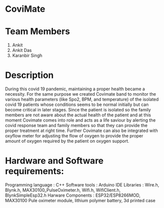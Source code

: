 # CoviMate

# Team Members
1. Ankit
2. Ankit Das
3. Karanbir Singh

# Description
During this covid 19 pandemic, maintaining a proper health became a necessity. For the same purpose we created Covimate band to monitor the various health parameters (like Spo2, BPM, and temperature) of the isolated covid 19 patients whose conditions seems to be normal initially but can become critical in later stages. Since the patient is isolated so the family members are not aware about the actual health of the patient and at this moment Covimate comes into role and acts as a life saviour by alerting the covid response team and family members so that they can provide the proper treatment at right time. Further Covimate can also be integrated with oxyflow meter for adjusting the flow of oxygen to provide the proper amount of oxygen required by the patient on oxygen support.

# Hardware and Software requirements:
Programming language : C++
Software tools : Arduino IDE
Libraries : Wire.h, Blynk.h, MAX30100_PulseOximeter.h, Wifi.h, WifiClient.h, BlynkSimpleEsp32.h
Harware Components : ESP32/ESP8266MOD, MAX30100 Pule oximeter module, lithium polymer battery, 3d printed case
